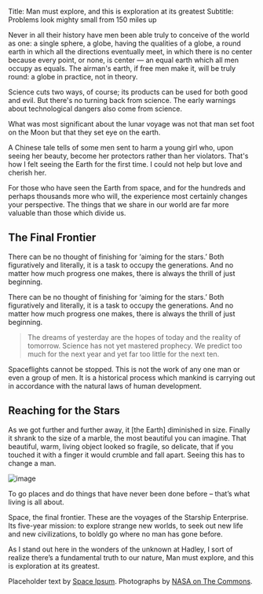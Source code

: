 Title: Man must explore, and this is exploration at its greatest
Subtitle: Problems look mighty small from 150 miles up

Never in all their history have men been able truly to conceive of the
world as one: a single sphere, a globe, having the qualities of a globe,
a round earth in which all the directions eventually meet, in which
there is no center because every point, or none, is center — an equal
earth which all men occupy as equals. The airman's earth, if free men
make it, will be truly round: a globe in practice, not in theory.

Science cuts two ways, of course; its products can be used for both good
and evil. But there's no turning back from science. The early warnings
about technological dangers also come from science.

What was most significant about the lunar voyage was not that man set
foot on the Moon but that they set eye on the earth.

A Chinese tale tells of some men sent to harm a young girl who, upon
seeing her beauty, become her protectors rather than her
violators. That's how I felt seeing the Earth for the first time. I
could not help but love and cherish her.

For those who have seen the Earth from space, and for the hundreds and
perhaps thousands more who will, the experience most certainly changes
your perspective. The things that we share in our world are far more
valuable than those which divide us.

## The Final Frontier

There can be no thought of finishing for ‘aiming for the stars.’ Both
figuratively and literally, it is a task to occupy the generations. And
no matter how much progress one makes, there is always the thrill of
just beginning.

There can be no thought of finishing for ‘aiming for the stars.’ Both
figuratively and literally, it is a task to occupy the generations. And
no matter how much progress one makes, there is always the thrill of
just beginning.

> The dreams of yesterday are the hopes of today and the reality of
> tomorrow. Science has not yet mastered prophecy. We predict too much
> for the next year and yet far too little for the next ten.

Spaceflights cannot be stopped. This is not the work of any one man or
even a group of men. It is a historical process which mankind is
carrying out in accordance with the natural laws of human development.

## Reaching for the Stars

As we got further and further away, it [the Earth] diminished in
size. Finally it shrank to the size of a marble, the most beautiful you
can imagine. That beautiful, warm, living object looked so fragile, so
delicate, that if you touched it with a finger it would crumble and fall
apart. Seeing this has to change a man.

![image](img/post-sample-image.jpg)

To go places and do things that have never been done before – that’s
what living is all about.

Space, the final frontier. These are the voyages of the Starship
Enterprise. Its five-year mission: to explore strange new worlds, to
seek out new life and new civilizations, to boldly go where no man has
gone before.

As I stand out here in the wonders of the unknown at Hadley, I sort of
realize there’s a fundamental truth to our nature, Man must explore, and
this is exploration at its greatest.

Placeholder text by [Space Ipsum](http://spaceipsum.com/). Photographs
by [NASA on The Commons](https://www.flickr.com/photos/nasacommons/).
